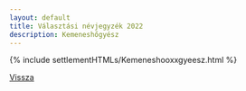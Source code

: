 ```yaml
---
layout: default
title: Választási névjegyzék 2022
description: Kemeneshőgyész
---
```


{% include settlementHTMLs/Kemeneshooxxgyeesz.html %}

[Vissza](../)